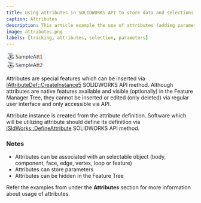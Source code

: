 ```yaml
---
title: Using attributes in SOLIDWORKS API to store data and selections
caption: Attributes
description: This article example the use of attributes (adding parameters, associating with objects)
image: attributes.png
labels: [tracking, attributes, selection, parameters]
---
```

![Attribute feature](attributes.png)

Attributes are special features which can be inserted via [IAttributeDef::CreateInstance5](http://help.solidworks.com/2012/english/api/sldworksapi/solidworks.interop.sldworks~solidworks.interop.sldworks.iattributedef~createinstance5.html) SOLIDWORKS API method. Although attributes are native features available and visible (optionally) in the Feature Manager Tree, they cannot be inserted or edited (only deleted) via regular user interface and only accessible via API.

Attribute instance is created from the attribute definition. Software which will be utilizing attribute should define its definition via [ISldWorks::DefineAttribute](http://help.solidworks.com/2012/english/api/sldworksapi/solidworks.interop.sldworks~solidworks.interop.sldworks.isldworks~defineattribute.html) SOLIDWORKS API method.

### Notes

* Attributes can be associated with an selectable object (body, component, face, edge, vertex, loop or feature)
* Attributes can store parameters
* Attributes can be hidden in the Feature Tree

Refer the examples from under the **Attributes** section for more information about usage of attributes.
